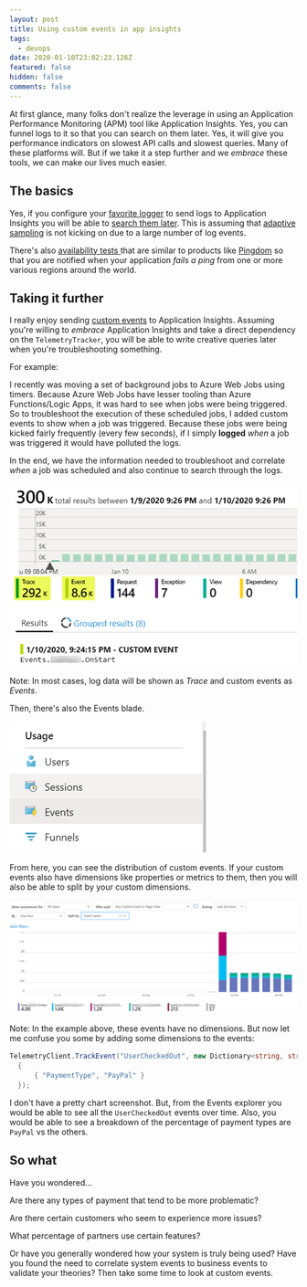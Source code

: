 ```yaml
---
layout: post
title: Using custom events in app insights
tags:
  - devops
date: 2020-01-10T23:02:23.126Z
featured: false
hidden: false
comments: false
---
```

At first glance, many folks don't realize the leverage in using an Application Performance Monitoring (APM) tool like Application Insights. Yes, you can funnel logs to it so that you can search on them later. Yes, it will give you performance indicators on slowest API calls and slowest queries. Many of these platforms will. But if we take it a step further and we *embrace* these tools, we can make our lives much easier.

<!--more--> 

## The basics

Yes, if you configure your [favorite logger](https://github.com/serilog/serilog-sinks-applicationinsights) to send logs to Application Insights you will be able to [search them later](https://docs.microsoft.com/en-us/azure/azure-monitor/app/diagnostic-search). This is assuming that [adaptive sampling](https://docs.microsoft.com/en-us/azure/azure-monitor/app/sampling) is not kicking on due to a large number of log events. 

There's also [availability tests ](https://docs.microsoft.com/en-us/azure/azure-monitor/app/monitor-web-app-availability)that are similar to products like [Pingdom](https://www.pingdom.com/) so that you are notified when your application *fails a ping* from one or more various regions around the world.

## Taking it further

I really enjoy sending [custom events](https://docs.microsoft.com/en-us/azure/azure-monitor/app/api-custom-events-metrics) to Application Insights. Assuming you're willing to *embrace* Application Insights and take a direct dependency on the `TelemetryTracker`, you will be able to write creative queries later when you're troubleshooting something. 

For example:

I recently was moving a set of background jobs to Azure Web Jobs using timers. Because Azure Web Jobs have lesser tooling than Azure Functions/Logic Apps, it was hard to see when jobs were being triggered. So to troubleshoot the execution of these scheduled jobs, I added custom events to show when a job was triggered. Because these jobs were being kicked fairly frequently (every few seconds), if I simply **logged** *when* a job was triggered it would have polluted the logs. 

In the end, we have the information needed to troubleshoot and correlate *when* a job was scheduled and also continue to search through the logs. 

![](/assets/uploads/2020-01-10_21-26-29.png "Custom Events") 

Note: In most cases, log data will be shown as *Trace* and custom events as *Events*.

Then, there's also the Events blade.

![](/assets/uploads/2020-01-10_22-37-19.png)

From here, you can see the distribution of custom events. If your custom events also have dimensions like properties or metrics to them, then you will also be able to split by your custom dimensions.

![](/assets/uploads/2020-01-10_22-00-22.png "Custom events without dimensions")

Note: In the example above, these events have no dimensions. But now let me confuse you some by adding some dimensions to the events:

```csharp
TelemetryClient.TrackEvent("UserCheckedOut", new Dictionary<string, string>()
  {
      { "PaymentType", "PayPal" }
  });
```

I don't have a pretty chart screenshot. But, from the Events explorer you would be able to see all the `UserCheckedOut` events over time. Also, you would be able to see a breakdown of the percentage of payment types are `PayPal` vs the others.

## So what

Have you wondered...

Are there any types of payment that tend to be more problematic?

Are there certain customers who seem to experience more issues?

What percentage of partners use certain features?

Or have you generally wondered how your system is truly being used? Have you found the need to correlate system events to business events to validate your theories? Then take some time to look at custom events.
